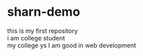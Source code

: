 # sharn-demo
this is my first repository
</br>
i am college student
</br>
my college ys
I am good in web development 
